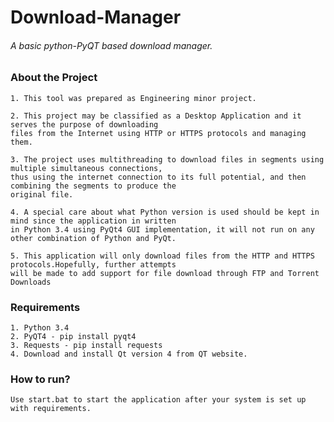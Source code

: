 # Download-Manager
###### A basic python-PyQT based download manager.

### About the Project
    1. This tool was prepared as Engineering minor project.
    
    2. This project may be classified as a Desktop Application and it serves the purpose of downloading
    files from the Internet using HTTP or HTTPS protocols and managing them.

    3. The project uses multithreading to download files in segments using multiple simultaneous connections,
    thus using the internet connection to its full potential, and then combining the segments to produce the
    original file.
    
    4. A special care about what Python version is used should be kept in mind since the application in written
    in Python 3.4 using PyQt4 GUI implementation, it will not run on any other combination of Python and PyQt.
    
    5. This application will only download files from the HTTP and HTTPS protocols.Hopefully, further attempts 
    will be made to add support for file download through FTP and Torrent Downloads
### Requirements
    1. Python 3.4
    2. PyQT4 - pip install pyqt4
    3. Requests - pip install requests
    4. Download and install Qt version 4 from QT website.

### How to run?
    Use start.bat to start the application after your system is set up with requirements.
